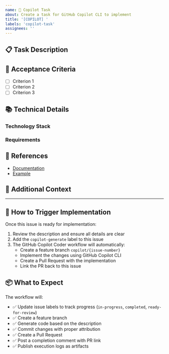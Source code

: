 ```yaml
---
name: 🤖 Copilot Task
about: Create a task for GitHub Copilot CLI to implement
title: '[COPILOT] '
labels: 'copilot-task'
assignees: ''
---
```


## 📋 Task Description

<!-- Provide a clear and concise description of what needs to be implemented -->

## 🎯 Acceptance Criteria

<!-- List the acceptance criteria for this task -->

- [ ] Criterion 1
- [ ] Criterion 2
- [ ] Criterion 3

## 📚 Technical Details

<!-- Provide technical details, requirements, or constraints -->

### Technology Stack
<!-- List the technologies, frameworks, or libraries to use -->

### Requirements
<!-- List specific requirements or constraints -->

## 🔗 References

<!-- Add any relevant links, documentation, or examples -->

- [Documentation](https://example.com)
- [Example](https://example.com)

## 📝 Additional Context

<!-- Add any other context, screenshots, or information about the task -->

---

## 🚀 How to Trigger Implementation

Once this issue is ready for implementation:

1. Review the description and ensure all details are clear
2. Add the `copilot-generate` label to this issue
3. The GitHub Copilot Coder workflow will automatically:
   - Create a feature branch `copilot/{issue-number}`
   - Implement the changes using GitHub Copilot CLI
   - Create a Pull Request with the implementation
   - Link the PR back to this issue

## 📦 What to Expect

The workflow will:
- ✅ Update issue labels to track progress (`in-progress`, `completed`, `ready-for-review`)
- ✅ Create a feature branch
- ✅ Generate code based on the description
- ✅ Commit changes with proper attribution
- ✅ Create a Pull Request
- ✅ Post a completion comment with PR link
- ✅ Publish execution logs as artifacts
